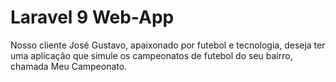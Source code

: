 # Laravel 9 Web-App
Nosso cliente José Gustavo, apaixonado por futebol e tecnologia, deseja ter uma aplicação que simule os campeonatos de futebol do seu bairro, chamada Meu Campeonato.
